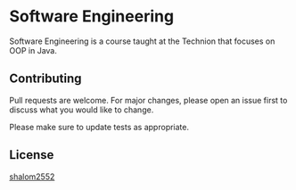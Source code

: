 # Software Engineering

Software Engineering is a course taught at the Technion that focuses on OOP in Java.


## Contributing
Pull requests are welcome. For major changes, please open an issue first to discuss what you would like to change.

Please make sure to update tests as appropriate.

## License
[shalom2552](https://github.com/shalom2552)
